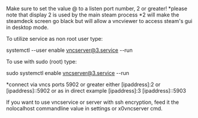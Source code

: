 Make sure to set the value @ to a listen port number, 2 or greater!
*please note that display 2 is used by the main steam process
*2 will make the steamdeck screen go black but will allow a vncviewer to access steam's gui in desktop mode.

To utilize service as non root user type:

systemctl --user enable vncserver@3.service --run

To use with sudo (root) type:

sudo systemctl enable vncserver@3.service --run

*connect via vncs ports 5902 or greater either [ipaddress]:2 or [ipaddress]::5902 
or as in direct example [ipaddress]:3 [ipaddress]::5903
  
  If you want to use vncservice or server with ssh encryption, feed it the nolocalhost commandline value in settings
  or x0vncserver cmd.
